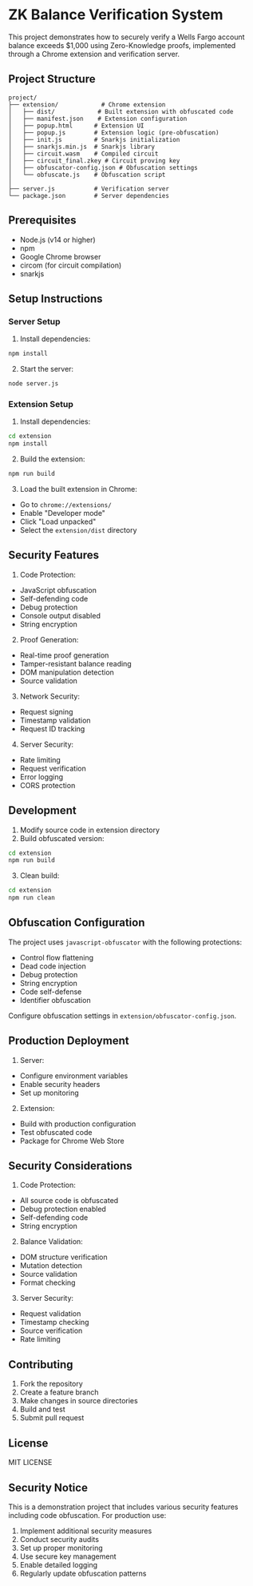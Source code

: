 # ZK Balance Verification System

This project demonstrates how to securely verify a Wells Fargo account balance exceeds $1,000 using Zero-Knowledge proofs, implemented through a Chrome extension and verification server.

## Project Structure

```
project/
├── extension/            # Chrome extension
│   ├── dist/            # Built extension with obfuscated code
│   ├── manifest.json    # Extension configuration
│   ├── popup.html      # Extension UI
│   ├── popup.js        # Extension logic (pre-obfuscation)
│   ├── init.js         # Snarkjs initialization
│   ├── snarkjs.min.js  # Snarkjs library
│   ├── circuit.wasm    # Compiled circuit
│   ├── circuit_final.zkey # Circuit proving key
│   ├── obfuscator-config.json # Obfuscation settings
│   └── obfuscate.js    # Obfuscation script
│
├── server.js           # Verification server
└── package.json        # Server dependencies
```

## Prerequisites

- Node.js (v14 or higher)
- npm
- Google Chrome browser
- circom (for circuit compilation)
- snarkjs

## Setup Instructions

### Server Setup

1. Install dependencies:
```bash
npm install
```

2. Start the server:
```bash
node server.js
```

### Extension Setup

1. Install dependencies:
```bash
cd extension
npm install
```

2. Build the extension:
```bash
npm run build
```

3. Load the built extension in Chrome:
- Go to `chrome://extensions/`
- Enable "Developer mode"
- Click "Load unpacked"
- Select the `extension/dist` directory

## Security Features

1. Code Protection:
- JavaScript obfuscation
- Self-defending code
- Debug protection
- Console output disabled
- String encryption

2. Proof Generation:
- Real-time proof generation
- Tamper-resistant balance reading
- DOM manipulation detection
- Source validation

3. Network Security:
- Request signing
- Timestamp validation
- Request ID tracking

4. Server Security:
- Rate limiting
- Request verification
- Error logging
- CORS protection

## Development

1. Modify source code in extension directory
2. Build obfuscated version:
```bash
cd extension
npm run build
```

3. Clean build:
```bash
cd extension
npm run clean
```

## Obfuscation Configuration

The project uses `javascript-obfuscator` with the following protections:
- Control flow flattening
- Dead code injection
- Debug protection
- String encryption
- Code self-defense
- Identifier obfuscation

Configure obfuscation settings in `extension/obfuscator-config.json`.

## Production Deployment

1. Server:
- Configure environment variables
- Enable security headers
- Set up monitoring

2. Extension:
- Build with production configuration
- Test obfuscated code
- Package for Chrome Web Store

## Security Considerations

1. Code Protection:
- All source code is obfuscated
- Debug protection enabled
- Self-defending code
- String encryption

2. Balance Validation:
- DOM structure verification
- Mutation detection
- Source validation
- Format checking

3. Server Security:
- Request validation
- Timestamp checking
- Source verification
- Rate limiting

## Contributing

1. Fork the repository
2. Create a feature branch
3. Make changes in source directories
4. Build and test
5. Submit pull request

## License

MIT LICENSE

## Security Notice

This is a demonstration project that includes various security features including code obfuscation. For production use:
1. Implement additional security measures
2. Conduct security audits
3. Set up proper monitoring
4. Use secure key management
5. Enable detailed logging
6. Regularly update obfuscation patterns